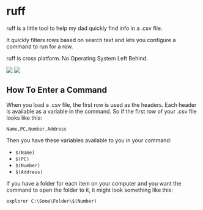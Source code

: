 # ruff

ruff is a little tool to help my dad quickly find info in a .csv file.

It quickly filters rows based on search text and lets you configure a command
to run for a row.

ruff is cross platform. No Operating System Left Behind.

![](http://superjoe.s3.amazonaws.com/temp/ruff-1.png)
![](http://superjoe.s3.amazonaws.com/temp/ruff-2.png)

## How To Enter a Command

When you load a .csv file, the first row is used as the headers. Each header
is available as a variable in the command. So if the first row of your .csv
file looks like this:

```
Name,PC,Number,Address
```

Then you have these variables available to you in your command:

 * `$(Name)`
 * `$(PC)`
 * `$(Number)`
 * `$(Address)`

If you have a folder for each item on your computer and you want the command to
open the folder to it, it might look something like this:

`explorer C:\Some\Folder\$(Number)`
